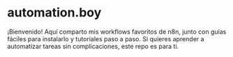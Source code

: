 # automation.boy
¡Bienvenido! Aquí comparto mis workflows favoritos de n8n, junto con guías fáciles para instalarlo y tutoriales paso a paso. Si quieres aprender a automatizar tareas sin complicaciones, este repo es para ti.
